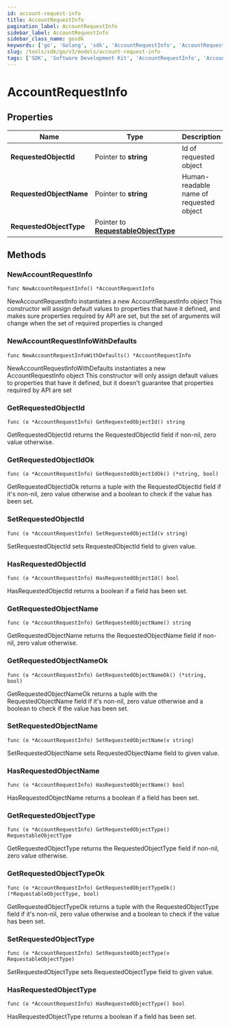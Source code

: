 ```yaml
---
id: account-request-info
title: AccountRequestInfo
pagination_label: AccountRequestInfo
sidebar_label: AccountRequestInfo
sidebar_class_name: gosdk
keywords: ['go', 'Golang', 'sdk', 'AccountRequestInfo', 'AccountRequestInfo'] 
slug: /tools/sdk/go/v3/models/account-request-info
tags: ['SDK', 'Software Development Kit', 'AccountRequestInfo', 'AccountRequestInfo']
---
```


# AccountRequestInfo

## Properties

Name | Type | Description | Notes
------------ | ------------- | ------------- | -------------
**RequestedObjectId** | Pointer to **string** | Id of requested object | [optional] 
**RequestedObjectName** | Pointer to **string** | Human-readable name of requested object | [optional] 
**RequestedObjectType** | Pointer to [**RequestableObjectType**](requestable-object-type) |  | [optional] 

## Methods

### NewAccountRequestInfo

`func NewAccountRequestInfo() *AccountRequestInfo`

NewAccountRequestInfo instantiates a new AccountRequestInfo object
This constructor will assign default values to properties that have it defined,
and makes sure properties required by API are set, but the set of arguments
will change when the set of required properties is changed

### NewAccountRequestInfoWithDefaults

`func NewAccountRequestInfoWithDefaults() *AccountRequestInfo`

NewAccountRequestInfoWithDefaults instantiates a new AccountRequestInfo object
This constructor will only assign default values to properties that have it defined,
but it doesn't guarantee that properties required by API are set

### GetRequestedObjectId

`func (o *AccountRequestInfo) GetRequestedObjectId() string`

GetRequestedObjectId returns the RequestedObjectId field if non-nil, zero value otherwise.

### GetRequestedObjectIdOk

`func (o *AccountRequestInfo) GetRequestedObjectIdOk() (*string, bool)`

GetRequestedObjectIdOk returns a tuple with the RequestedObjectId field if it's non-nil, zero value otherwise
and a boolean to check if the value has been set.

### SetRequestedObjectId

`func (o *AccountRequestInfo) SetRequestedObjectId(v string)`

SetRequestedObjectId sets RequestedObjectId field to given value.

### HasRequestedObjectId

`func (o *AccountRequestInfo) HasRequestedObjectId() bool`

HasRequestedObjectId returns a boolean if a field has been set.

### GetRequestedObjectName

`func (o *AccountRequestInfo) GetRequestedObjectName() string`

GetRequestedObjectName returns the RequestedObjectName field if non-nil, zero value otherwise.

### GetRequestedObjectNameOk

`func (o *AccountRequestInfo) GetRequestedObjectNameOk() (*string, bool)`

GetRequestedObjectNameOk returns a tuple with the RequestedObjectName field if it's non-nil, zero value otherwise
and a boolean to check if the value has been set.

### SetRequestedObjectName

`func (o *AccountRequestInfo) SetRequestedObjectName(v string)`

SetRequestedObjectName sets RequestedObjectName field to given value.

### HasRequestedObjectName

`func (o *AccountRequestInfo) HasRequestedObjectName() bool`

HasRequestedObjectName returns a boolean if a field has been set.

### GetRequestedObjectType

`func (o *AccountRequestInfo) GetRequestedObjectType() RequestableObjectType`

GetRequestedObjectType returns the RequestedObjectType field if non-nil, zero value otherwise.

### GetRequestedObjectTypeOk

`func (o *AccountRequestInfo) GetRequestedObjectTypeOk() (*RequestableObjectType, bool)`

GetRequestedObjectTypeOk returns a tuple with the RequestedObjectType field if it's non-nil, zero value otherwise
and a boolean to check if the value has been set.

### SetRequestedObjectType

`func (o *AccountRequestInfo) SetRequestedObjectType(v RequestableObjectType)`

SetRequestedObjectType sets RequestedObjectType field to given value.

### HasRequestedObjectType

`func (o *AccountRequestInfo) HasRequestedObjectType() bool`

HasRequestedObjectType returns a boolean if a field has been set.


